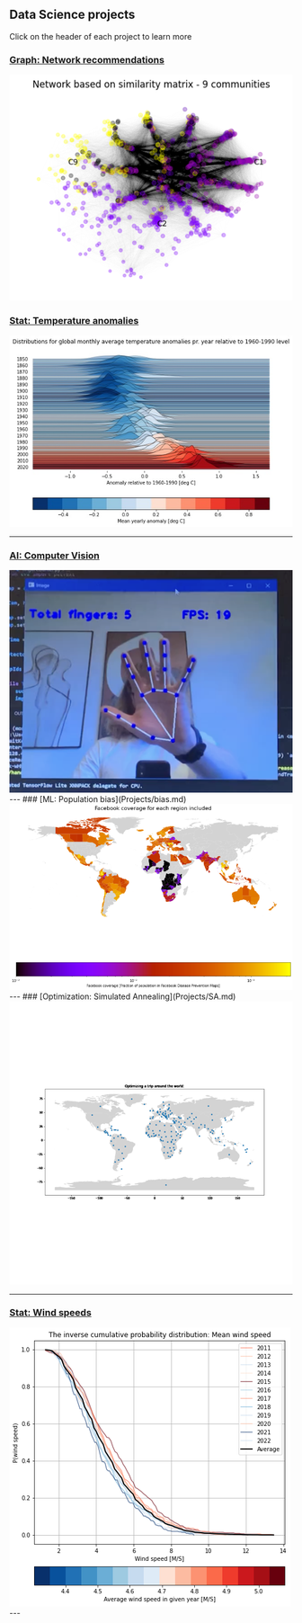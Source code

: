 ## Data Science projects
Click on the header of each project to learn more

### [Graph: Network recommendations](Projects/Network.md)
<img src="images/network.png?raw=true"/>

### [Stat: Temperature anomalies](Projects/climate.md)
<img src="images/climate_plot.jpg?raw=true"/>

---
### [AI: Computer Vision](Projects/vision.md)

<img src="images/fingers.png?raw=true"/>
---
### [ML: Population bias](Projects/bias.md)

<img src="images/Bias/coverage_region.png?raw=true"/>
---
### [Optimization: Simulated Annealing](Projects/SA.md)
<img src="images/map.gif?raw=true"/>

---
### [Stat: Wind speeds](Projects/wind.md)
<img src="images/wind.png?raw=true"/>
---
<!-- <p style="font-size:11px">Page template forked from <a href="https://github.com/evanca/quick-portfolio">evanca</a></p> --> 
<!-- Remove above link if you don't want to attibute -->
